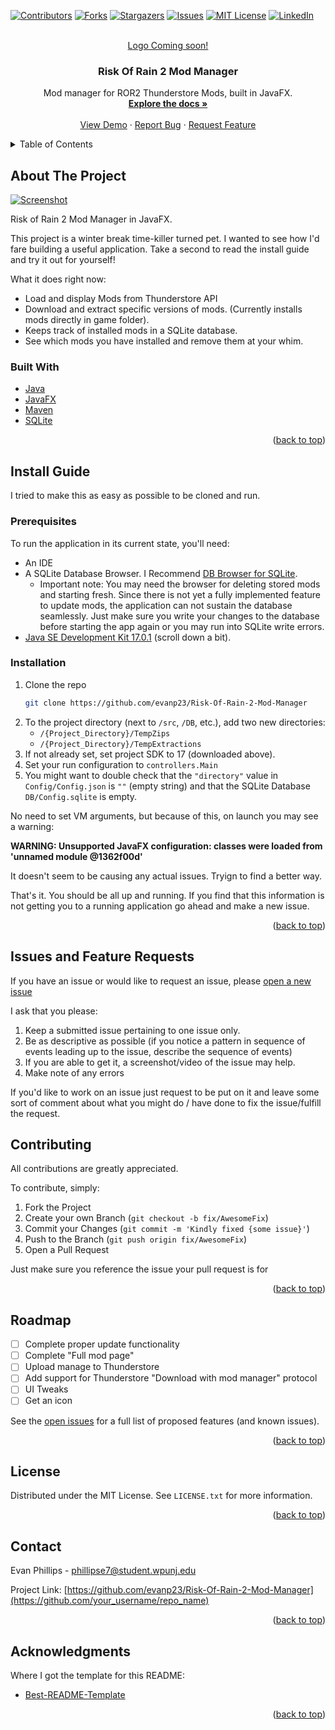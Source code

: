 <div id="top"></div>



<!-- PROJECT SHIELDS -->
[![Contributors][contributors-shield]][contributors-url]
[![Forks][forks-shield]][forks-url]
[![Stargazers][stars-shield]][stars-url]
[![Issues][issues-shield]][issues-url]
[![MIT License][license-shield]][license-url]
[![LinkedIn][linkedin-shield]][linkedin-url]



<!-- PROJECT LOGO -->
<br />
<div align="center">
  <a href="https://github.com/evanp23/Risk-Of-Rain-2-Mod-Manager">
    Logo Coming soon!
    <!-- <img src="images/logo.png" alt="Logo" width="80" height="80"> -->
  </a>

  <h3 align="center">Risk Of Rain 2 Mod Manager</h3>

  <p align="center">
    Mod manager for ROR2 Thunderstore Mods, built in JavaFX.
    <br />
    <a href="https://github.com/evanp23/Risk-Of-Rain-2-Mod-Manager"><strong>Explore the docs »</strong></a>
    <br />
    <br />
    <a href="https://github.com/evanp23/Risk-Of-Rain-2-Mod-Manager">View Demo</a>
    ·
    <a href="https://github.com/evanp23/Risk-Of-Rain-2-Mod-Manager/issues">Report Bug</a>
    ·
    <a href="https://github.com/evanp23/Risk-Of-Rain-2-Mod-Manager/issues">Request Feature</a>
  </p>
</div>



<!-- TABLE OF CONTENTS -->
<details>
  <summary>Table of Contents</summary>
  <ol>
    <li>
      <a href="#about-the-project">About The Project</a>
      <ul>
        <li><a href="#built-with">Built With</a></li>
      </ul>
    </li>
    <li>
      <a href="#getting-started">Getting Started</a>
      <ul>
        <li><a href="#prerequisites">Prerequisites</a></li>
        <li><a href="#installation">Installation</a></li>
      </ul>
    </li>
    <li><a href="#usage">Usage</a></li>
    <li><a href="#roadmap">Roadmap</a></li>
    <li><a href="#contributing">Contributing</a></li>
    <li><a href="#license">License</a></li>
    <li><a href="#contact">Contact</a></li>
    <li><a href="#acknowledgments">Acknowledgments</a></li>
  </ol>
</details>



<!-- ABOUT THE PROJECT -->
## About The Project

[![Screenshot][product-screenshot]](https://imgur.com/a/6o16y41)

Risk of Rain 2 Mod Manager in JavaFX.

This project is a winter break time-killer turned pet. I wanted to see how I'd fare building a useful application. Take a second to read the install guide and try it out
for yourself!

What it does right now:
* Load and display Mods from Thunderstore API
* Download and extract specific versions of mods. (Currently installs mods directly in game folder).
* Keeps track of installed mods in a SQLite database.
* See which mods you have installed and remove them at your whim.


### Built With

* [Java](https://www.oracle.com/java/)
* [JavaFX](https://openjfx.io/)
* [Maven](https://maven.apache.org/)
* [SQLite](https://www.sqlite.org/index.html)

<p align="right">(<a href="#top">back to top</a>)</p>

<!-- Getting Started -->
## Install Guide

I tried to make this as easy as possible to be cloned and run.

### Prerequisites

To run the application in its current state, you'll need:
* An IDE
* A SQLite Database Browser. I Recommend [DB Browser for SQLite](https://sqlitebrowser.org/dl/).
  * Important note: You may need the browser for deleting stored mods and starting fresh. Since
  there is not yet a fully implemented feature to update mods, the application can not sustain
  the database seamlessly. Just make sure you write your changes to the database before starting
  the app again or you may run into SQLite write errors.
* [Java SE Development Kit 17.0.1](https://www.oracle.com/java/technologies/javase/jdk17-archive-downloads.html) (scroll down a bit).

### Installation

1. Clone the repo
   ```sh
   git clone https://github.com/evanp23/Risk-Of-Rain-2-Mod-Manager
   ```
2. To the project directory (next to ```/src```, ```/DB```, etc.), add two new directories:
    - ```/{Project_Directory}/TempZips```
    - ```/{Project_Directory}/TempExtractions```
3. If not already set, set project SDK to 17 (downloaded above).
4. Set your run configuration to ```controllers.Main```
5. You might want to double check that the ```"directory"``` value in ```Config/Config.json``` is ```""``` (empty string) and that the SQLite Database 
```DB/Config.sqlite``` is empty.

No need to set VM arguments, but because of this, on launch you may see a warning: 

<b>WARNING: Unsupported JavaFX configuration: classes were loaded from 'unnamed module @1362f00d'</b>

It doesn't seem to be causing any actual issues. Tryign to find a better way.

That's it. You should be all up and running. If you find that this information is not getting you to a running application go ahead and make a new issue.

<p align="right">(<a href="#top">back to top</a>)</p>

<!-- ISSUES -->
## Issues and Feature Requests
If you have an issue or would like to request an issue, please [open a new issue][issues-url]

I ask that you please:
1. Keep a submitted issue pertaining to one issue only.
2. Be as descriptive as possible (if you notice a pattern in sequence of events leading up to the issue, describe the sequence of events)
3. If you are able to get it, a screenshot/video of the issue may help.
4. Make note of any errors

If you'd like to work on an issue just request to be put on it and leave some sort of comment about what you might do / have done to fix the issue/fulfill the request.

<!-- CONTRIBUTING -->
## Contributing

All contributions are greatly appreciated.

To contribute, simply:

1. Fork the Project
2. Create your own Branch (`git checkout -b fix/AwesomeFix`)
3. Commit your Changes (`git commit -m 'Kindly fixed {some issue}'`)
4. Push to the Branch (`git push origin fix/AwesomeFix`)
5. Open a Pull Request

Just make sure you reference the issue your pull request is for

<p align="right">(<a href="#top">back to top</a>)</p>

<!-- ROADMAP -->
## Roadmap

- [ ] Complete proper update functionality
- [ ] Complete "Full mod page"
- [ ] Upload manage to Thunderstore
- [ ] Add support for Thunderstore "Download with mod manager" protocol
- [ ] UI Tweaks
- [ ] Get an icon

See the [open issues](https://github.com/evanp23/Risk-Of-Rain-2-Mod-Manager/issues) for a full list of proposed features (and known issues).

<p align="right">(<a href="#top">back to top</a>)</p>


<!-- LICENSE -->
## License

Distributed under the MIT License. See `LICENSE.txt` for more information.

<p align="right">(<a href="#top">back to top</a>)</p>



<!-- CONTACT -->
## Contact

Evan Phillips - phillipse7@student.wpunj.edu

Project Link: [https://github.com/evanp23/Risk-Of-Rain-2-Mod-Manager](https://github.com/your_username/repo_name)

<p align="right">(<a href="#top">back to top</a>)</p>



<!-- ACKNOWLEDGMENTS -->
## Acknowledgments

Where I got the template for this README:

* [Best-README-Template](https://github.com/othneildrew/Best-README-Template)

<p align="right">(<a href="#top">back to top</a>)</p>



<!-- MARKDOWN LINKS & IMAGES -->
<!-- https://www.markdownguide.org/basic-syntax/#reference-style-links -->
[contributors-shield]: https://img.shields.io/github/contributors/evanp23/Risk-Of-Rain-2-Mod-Manager.svg?style=for-the-badge
[contributors-url]: https://github.com/evanp23/Risk-Of-Rain-2-Mod-Manager/graphs/contributors
[forks-shield]: https://img.shields.io/github/forks/evanp23/Risk-Of-Rain-2-Mod-Manager.svg?style=for-the-badge
[forks-url]: https://github.com/evanp23/Risk-Of-Rain-2-Mod-Manager/network/members
[stars-shield]: https://img.shields.io/github/stars/evanp23/Risk-Of-Rain-2-Mod-Manager.svg?style=for-the-badge
[stars-url]: https://github.com/evanp23/Risk-Of-Rain-2-Mod-Manager/stargazers
[issues-shield]: https://img.shields.io/github/issues/evanp23/Risk-Of-Rain-2-Mod-Manager.svg?style=for-the-badge
[issues-url]: https://github.com/evanp23/Risk-Of-Rain-2-Mod-Manager/issues
[license-shield]: https://img.shields.io/github/license/evanp23/Risk-Of-Rain-2-Mod-Manager.svg?style=for-the-badge
[license-url]: https://github.com/evanp23/Risk-Of-Rain-2-Mod-Manager/blob/main/LICENSE.txt
[linkedin-shield]: https://img.shields.io/badge/-LinkedIn-black.svg?style=for-the-badge&logo=linkedin&colorB=555
[linkedin-url]: https://www.linkedin.com/in/evan-phillips-73a193164/
[product-screenshot]: https://imgur.com/FEJ9gFV
